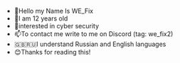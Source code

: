 - 🙂Hello my Name Is WE_Fix
- 🎨I am 12 years old
- 🧐interested in cyber security
- 📫To contact me write to me on Discord (tag: we_fix2)
- 🇬🇧🇷🇺I understand Russian and English languages
- 😊Thanks for reading this!
